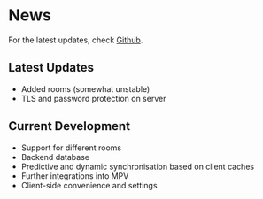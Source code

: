 # News

For the latest updates, check [Github](https://github.com/sevenautumns/niketsu/releases).


## Latest Updates

- Added rooms (somewhat unstable)
- TLS and password protection on server


## Current Development

- Support for different rooms
- Backend database
- Predictive and dynamic synchronisation based on client caches
- Further integrations into MPV
- Client-side convenience and settings
